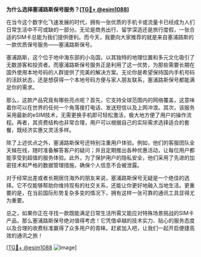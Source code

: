 **为什么选择塞浦路斯保号服务？[[TG💪+ @esim1088](https://t.me/s/esim1088)]**

在当今这个数字化飞速发展的时代，拥有一张优质的手机卡或流量卡已经成为人们日常生活中不可或缺的一部分。无论是商务出行、留学深造还是旅行度假，一张合适的SIM卡总能为我们提供便利。而今天，我要向大家推荐的就是来自塞浦路斯的一款优质保号服务——塞浦路斯保号。

塞浦路斯，这个位于地中海东部的小岛国，以其独特的地理位置和多元文化吸引了无数游客和投资者。而塞浦路斯保号服务正是利用了这一优势，为那些需要长期在国外使用本地号码的人群提供了完美的解决方案。无论你是希望保持国内手机号码的活跃状态，还是想获得一个本地号码方便与家人朋友联系，塞浦路斯保号都能满足你的需求。

那么，这款产品究竟有哪些亮点呢？首先，它支持全球范围内的网络覆盖，这意味着你可以在世界的任何一个角落接打电话、发送短信以及上网冲浪。其次，该服务采用最新的eSIM技术，无需更换手机即可轻松激活，极大地方便了用户的操作流程。再者，其资费结构也非常合理，用户可以根据自己的实际需求选择适合的套餐，既经济实惠又灵活多样。

除了上述优点之外，塞浦路斯保号还特别注重用户体验。例如，他们的客服团队全天候在线，随时准备解答客户的疑问；并且定期推出各种优惠活动，让每位用户都能享受到超值的服务体验。此外，为了保护用户的隐私安全，他们采用了先进的加密技术和严格的数据管理措施，确保个人信息不会被泄露。

对于经常出差或者长期居住海外的朋友来说，塞浦路斯保号无疑是一个绝佳的选择。它不仅能够帮助你维持现有的社交关系，还能让你更好地融入当地生活。更重要的是，在当前国际形势复杂多变的情况下，拥有这样一张可靠的通讯工具显得尤为重要。

总之，如果你正在寻找一款既能满足日常生活所需又能应对特殊场景挑战的SIM卡产品，那么塞浦路斯保号绝对值得考虑！它凭借卓越的技术实力、贴心的服务态度以及合理的收费标准赢得了众多用户的青睐。赶紧加入吧，让我们一起开启便捷高效的通讯之旅！

[[TG💪+ @esim1088](https://t.me/s/esim1088) ![Image](https://i.postimg.cc/4NQfJmqS/Snipaste-2025-05-13-00-14-12.png)]